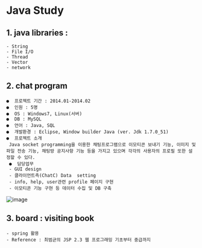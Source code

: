 # Java Study

## 1. java libraries :
    - String
    - File I/O
    - Thread
    - Vector
    - network

## 2. chat program 
    ●  프로젝트 기간 : 2014.01-2014.02 
    ●  인원 : 5명
    ●  OS : Windows7, Linux(서버)
    ●  DB : MySQL
    ●  언어 : Java, SQL
    ●  개발환경 : Eclipse, Window builder Java (ver. Jdk 1.7.0_51)
    ●  프로젝트 소개 
     Java socket programming을 이용한 채팅프로그램으로 이모티콘 보내기 기능, 이미지 및 파일 전송 기능, 채팅방 공지사항 기능 등을 가지고 있으며 각각의 사용자의 프로필 또한 설정할 수 있다.
     ●  담당업무
     - GUI design
     - 클라이언트측(ChatC) Data  setting 
     - info, help, user관련 profile 페이지 구현
     - 이모티콘 기능 구현 등 데이터 수집 및 DB 구축
 ![image](https://user-images.githubusercontent.com/8167433/74086994-b8f37180-4acb-11ea-9a16-d2d34ccb3446.png)


## 3. board : visiting book
    - spring 활용
    - Reference : 최범균의 JSP 2.3 웹 프로그래밍 기초부터 중급까지
